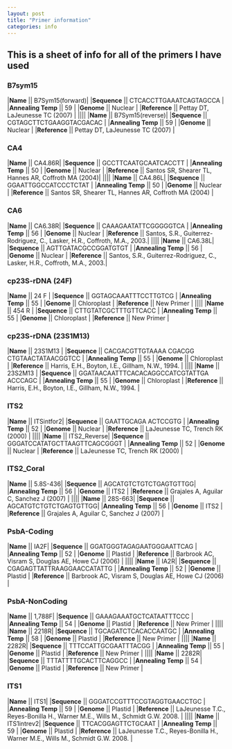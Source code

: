 ```yaml
---
layout: post
title: "Primer information"
categories: info
---
```


## This is a sheet of info for all of the primers I have used 


### B7sym15

|**Name** || B7Sym15(forward)|
|**Sequence** || CTCACCTTGAAATCAGTAGCCA |
|**Annealing Temp** || 59 |
|**Genome** || Nuclear |
|**Reference** || Pettay DT, LaJeunesse TC (2007) |
||||
|**Name** || B7Sym15(reverse)|
|**Sequence** || CGTAGCTTCTGAAGGTACGACAC |
|**Annealing Temp** || 59 |
|**Genome** || Nuclear |
|**Reference** || Pettay DT, LaJeunesse TC (2007) |


### CA4

|**Name** || CA4.86R|
|**Sequence** || GCCTTCAATGCAATCACCTT |
|**Annealing Temp** || 50 |
|**Genome** || Nuclear |
|**Reference** || Santos SR, Shearer TL, Hannes AR, Coffroth MA (2004)|
||||
|**Name** || CA4.86L|
|**Sequence** || GGAATTGGCCATCCCTCTAT |
|**Annealing Temp** || 50 |
|**Genome** || Nuclear |
|**Reference** || Santos SR, Shearer TL, Hannes AR, Coffroth MA (2004) |


### CA6

|**Name** || CA6.38R|
|**Sequence** || CAAAGAATATTCGGGGGTCA |
|**Annealing Temp** || 56 |
|**Genome** || Nuclear |
|**Reference** || Santos, S.R., Guiterrez-Rodriguez, C., Lasker, H.R., Coffroth, M.A., 2003.|
||||
|**Name** || CA6.38L|
|**Sequence** || AGTTGATACGCCGGATGTGT |
|**Annealing Temp** || 56 |
|**Genome** || Nuclear |
|**Reference** || Santos, S.R., Guiterrez-Rodriguez, C., Lasker, H.R., Coffroth, M.A., 2003.|



### cp23S-rDNA (24F)

|**Name** || 24 F |
|**Sequence** || GGTAGCAAATTTCCTTGTCG |
|**Annealing Temp** || 55 |
|**Genome** || Chloroplast |
|**Reference** || New Primer |
||||
|**Name** || 454 R |
|**Sequence** || CTTGTATCGCTTTGTTCACC |
|**Annealing Temp** || 55 |
|**Genome** || Chloroplast |
|**Reference** || New Primer |


### cp23S-rDNA (23S1M13)

|**Name** || 23S1M13 |
|**Sequence** || CACGACGTTGTAAAA CGACGG CTGTAACTATAACGGTCC |
|**Annealing Temp** || 55 |
|**Genome** || Chloroplast |
|**Reference** || Harris, E.H., Boyton, I.E., Gillham, N.W., 1994. |
||||
|**Name** || 23S2M13 |
|**Sequence** || GGATAACAATTTCACACAGGCCATCGTATTGA ACCCAGC |
|**Annealing Temp** || 55 |
|**Genome** || Chloroplast |
|**Reference** || Harris, E.H., Boyton, I.E., Gillham, N.W., 1994. |



### ITS2

|**Name** || ITSintfor2|
|**Sequence** || GAATTGCAGA ACTCCGTG |
|**Annealing Temp** || 52 |
|**Genome** || Nuclear |
|**Reference** || LaJeunesse TC, Trench RK (2000) |
||||
|**Name** || ITS2_Reverse|
|**Sequence** || GGGATCCATATGCTTAAGTTCAGCGGGT |
|**Annealing Temp** || 52 |
|**Genome** || Nuclear |
|**Reference** || LaJeunesse TC, Trench RK (2000) |



### ITS2_Coral

|**Name** || 5.8S-436|
|**Sequence** || AGCATGTCTGTCTGAGTGTTGG|
|**Annealing Temp** || 56 |
|**Genome** || ITS2 |
|**Reference** || Grajales A, Aguilar C, Sanchez J (2007) |
||||
|**Name** || 28S-663|
|**Sequence** || AGCATGTCTGTCTGAGTGTTGG|
|**Annealing Temp** || 56 |
|**Genome** || ITS2 |
|**Reference** || Grajales A, Aguilar C, Sanchez J (2007) |


### PsbA-Coding

|**Name** || IA2F|
|**Sequence** || GGATGGGTAGAGAATGGGAATTCAG |
|**Annealing Temp** || 52 |
|**Genome** || Plastid |
|**Reference** || Barbrook AC, Visram S, Douglas AE, Howe CJ (2006) |
||||
|**Name** || IA2R|
|**Sequence** || CGAGAGTTATTRAAGGAACCATATTG |
|**Annealing Temp** || 52 |
|**Genome** || Plastid |
|**Reference** || Barbrook AC, Visram S, Douglas AE, Howe CJ (2006) |


### PsbA-NonCoding

|**Name** || 1,788F|
|**Sequence** || GAAAGAAATGCTCATAATTTCCC |
|**Annealing Temp** || 54 |
|**Genome** || Plastid |
|**Reference** || New Primer |
||||
|**Name** || 2218R|
|**Sequence** || TGCAGATCTCACACCAATGC |
|**Annealing Temp** || 58 |
|**Genome** || Plastid |
|**Reference** || New Primer |
||||
|**Name** || 2282R|
|**Sequence** || TTTCCATTGCGAATTTACGG |
|**Annealing Temp** || 55 |
|**Genome** || Plastid |
|**Reference** || New Primer |
||||
|**Name** || 2282R|
|**Sequence** || TTTATTTTGCACTTCAGGCC |
|**Annealing Temp** || 54 |
|**Genome** || Plastid |
|**Reference** || New Primer |


### ITS1

|**Name** || ITS1|
|**Sequence** || GGGATCCGTTTCCGTAGGTGAACCTGC |
|**Annealing Temp** || 59 |
|**Genome** || Plastid |
|**Reference** || LaJeunesse T.C., Reyes-Bonilla H., Warner M.E., Wills M., Schmidt G.W. 2008. |
||||
|**Name** || ITS1intrev2|
|**Sequence** || TTCACGGAGTTCTGCAAT |
|**Annealing Temp** || 59 |
|**Genome** || Plastid |
|**Reference** || LaJeunesse T.C., Reyes-Bonilla H., Warner M.E., Wills M., Schmidt G.W. 2008. |
